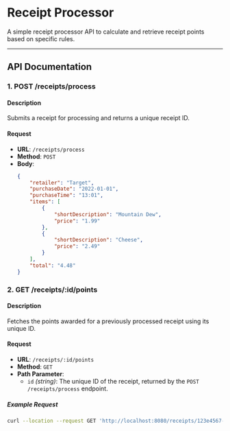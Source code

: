 # Receipt Processor

A simple receipt processor API to calculate and retrieve receipt points based on specific rules.

---
## API Documentation

### 1. **POST /receipts/process**

#### **Description**
Submits a receipt for processing and returns a unique receipt ID.

#### **Request**
- **URL**: `/receipts/process`
- **Method**: `POST`
- **Body**:
  ```json
  {
      "retailer": "Target",
      "purchaseDate": "2022-01-01",
      "purchaseTime": "13:01",
      "items": [
          {
              "shortDescription": "Mountain Dew",
              "price": "1.99"
          },
          {
              "shortDescription": "Cheese",
              "price": "2.49"
          }
      ],
      "total": "4.48"
  }

### 2. GET /receipts/:id/points

#### **Description**
Fetches the points awarded for a previously processed receipt using its unique ID.


#### **Request**
- **URL**: `/receipts/:id/points`
- **Method**: `GET`
- **Path Parameter**:
  - `id` *(string)*: The unique ID of the receipt, returned by the `POST /receipts/process` endpoint.

##### **Example Request**
```bash
curl --location --request GET 'http://localhost:8080/receipts/123e4567-e89b-12d3-a456-426614174000/points'
